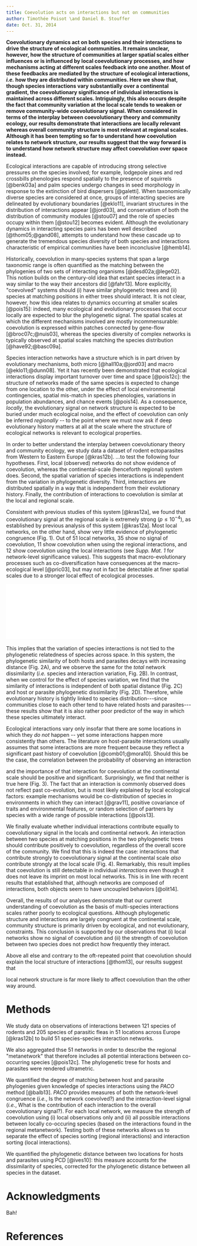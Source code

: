 ```yaml
---
title: Coevolution acts on interactions but not on communities
author: Timothée Poisot \and Daniel B. Stouffer
date: Oct. 31, 2014
---
```


**Coevolutionary dynamics act on both species and their interactions to
drive the structure of ecological communities. It remains unclear, however,
how the structure of communities at larger spatial scales either influences
or is influenced by local coevolutionary processes, and how mechanisms acting
at different scales feedback into one another. Most of these feedbacks are
mediated by the structure of ecological interactions, *i.e.* how they are
distributed within communities.  Here we show that, though species interactions
vary substantially over a continental gradient, the coevolutionary significance
of individual interactions is maintained across different scales. Intriguingly,
this also occurs despite the fact that community variation at the local
scale tends to weaken or remove community-wide coevolutionary signal. When
considered in terms of the interplay between coevolutionary theory and
community ecology, our results demonstrate that interactions are locally
relevant whereas overall community structure is most relevant at regional
scales. Although it has been tempting so far to understand how coevolution
relates to network structure, our results suggest that the way forward is to
understand how network structure may affect coevolution over space instead.**

Ecological interactions are capable of introducing strong selective pressures
on the species involved; for example, lodgepole pines and red crossbills
phenologies respond spatially to the presence of squirrels [@benk03a]
and palm species undergo changes in seed morphology in response to the
extinction of bird dispersers [@galetti]. When taxonomically diverse species
are considered at once, groups of interacting species are delineated by
evolutionary boundaries [@eklo11], invariant structures in the distribution
of interactions appear [@jord03], and conservatism of both the distribution
of community modules [@stou07] and the role of species occupy within them
[@stou12] becomes evident. Although the evolutionary dynamics in interacting
species pairs has been well described [@thom05;@gand08], attempts to understand
how these cascade up to generate the tremendous species diversity of both
species and interactions characteristic of empirical communities have been
inconclusive [@hemb14].

Historically, coevolution in many-species systems that span a large taxonomic range is often quantified as the matching between the phylogenies of two
sets of interacting organisms [@desd02a;@lege02]. This notion builds on the century-old
idea that extant species interact in a way similar to the way their ancestors
did [@fahr13]. More explicitly, "coevolved" systems should (i) have similar phylogenetic trees
and (ii) species at matching positions in either trees should interact. It
is not clear, however, how this idea relates to dynamics occurring at smaller
scales [@pois15]: indeed, many ecological and evolutionary processes that occur locally
are expected to blur the phylogenetic signal. The spatial scales at which
the different mechanisms involved are mostly incommensurable: coevolution is
expressed within patches connected by gene-flow [@broc07c;@nuis03], whereas
the species diversity of complex networks is typically observed at spatial
scales matching the species distribution [@have92;@basc09a].

Species interaction networks have a structure which is in part driven
by evolutionary mechanisms, both micro [@hall10a;@jord03] and macro
[@eklo11;@dunn08]. Yet it has recently been demonstrated that ecological
interactions display important turnover over time and space [@pois12c]: the
structure of networks made of the same species is expected to change from one
location to the other, under the effect of local environmental contingencies,
spatial mis-match in species phenologies, variations in population abundances,
and chance events [@pois14]. As a consequence, *locally*, the evolutionary
signal on network structure is expected to be buried under much ecological
noise, and the effect of coevolution can only be inferred *regionally* --
to the point where we must now ask if deep evolutionary history matters at
all at the scale where the structure of ecological networks is relevant to
ecological properties.

<!--
TP: I don't think this ¶ is necessary in the final text, but let's keep it
to see the flow at the moment

DBS: I'm so glad you left this note as this was one of my comments. I agree that most of it shouldn't appear as a whole paragraph, but do think that each key idea must appear near the start of the corresponding paragraphs.
-->

In order to better understand the interplay between coevolutionary theory and community ecology, we study data a dataset of rodent ectoparasites from Western to Eastern Europe
[@kras12b].
$\dots$to test the following four hypotheses. First, local (observed)
networks do not show evidence of coevolution, whereas the continental-scale
(henceforth regional) system does. Second, the spatial variation of
species interactions is independent from the variation in phylogenetic
diversity. Third, interactions are distributed spatially in a way that is
independent from their evolutionary history. Finally, the contribution of
interactions to coevolution is similar at the local and regional scale.

Consistent with previous studies of this system [@kras12a], we found that coevolutionary signal at the regional scale is extremely strong ($p
\leq 10^{-4}$), as established by previous analysis of this system
[@kras12a]. Most local networks, on the other hand, show very little
evidence of phylogenetic congruence (Fig. 1). Out of 51 local networks, 35
show no signal of coevolution, 11 show coevolution when using the regional
interactions, and 12 show coevolution using the local interactions (see
*Supp.  Mat. 1* for network-level significance values). This suggests that
macro-evolutionary processes such as co-diversification have consequences
at the macro-ecological level [@pric03], but may not in fact be detectable at finer
spatial scales due to a stronger local effect of ecological processes.

![figure1]

This implies that the variation of species interactions is not
tied to the phylogenetic relatedness of species across space. In this system, the phylogenetic similarity of both hosts and
parasites decays with increasing distance (Fig. 2A), and 
we observe the same for the *total* network dissimilarity (*i.e.* species and
interaction variation, Fig. 2B). In contrast, when we control for the effect of species variation, we find that the similarity of interactions is independent of both
spatial distance (Fig. 2C) and host or parasite phylogenetic dissimilarity
(Fig. 2D). Therefore, while evolutionary history is tightly linked to species distribution---since communities close to each other tend to have related
hosts and parasites---these results show that it is also rather poor predictor of the way in which these species ultimately interact.

<!--I like this result after all!-->

Ecological interactions vary only insofar that there are some locations in
which they *do not* happen -- yet some interactions happen more consistently
than others. The literature on host-parasite interactions usually assumes
that some interactions are more frequent because they reflect a significant
past history of coevolution [@comb01;@mora10]. Should this be the case, the
correlation between the probability of observing an interaction
<!--(the number of times
it is observed, divided by the number of time the two species co-occurred)-->
and the importance of that interaction for coevolution at the continental
scale should be positive and significant. Surprisingly, we find that neither is true here
(Fig. 3). The fact that an interaction is commonly observed does not reflect
past co-evolution, but is most likely explained by local ecological factors:
example mechanisms would be co-distribution of species in environments
in which they can interact [@grav11], positive covariance of traits and
environmental features, or random selection of partners by species with a
wide range of possible interactions [@pois13].

We finally evaluate whether individual interactions contribute equally
to coevolutionary signal in the locals and continental network. An
interaction between two species at matching positions in the two phylogenetic trees should
contribute positively to coevolution, regardless of the overall score of
the community. We find that this is indeed the case: interactions that contribute
strongly to coevolutionary signal at the continental scale *also* contribute
strongly at the local scale (Fig. 4). Remarkably, this result implies that 
coevolution is still detectable in individual *interactions*  even though it does not leave its imprint on most local networks. This is in line with recent results
that established that, although networks are composed of interactions,
both objects seem to have uncoupled behaviors [@olit14].

<!--Discussion 3-->

Overall, the results of our analyses demonstrate that our current understanding of coevolution as the basis of
multi-species interactions scales rather poorly to ecological questions.
Although phylogenetic structure and interactions are largely congruent at the
continental scale, community structure is primarily driven by ecological, and not evolutionary,
constraints. This conclusion is supported by our observations that (i) local networks show no signal of coevolution and
(ii) the strength of coevolution between two species does not predict how
frequently they interact.
<!--
fall when in line with recent conclusions about the
spatial dynamics of species interactions. Although species interactions vary
according to ecological mechanisms [@pois14], and although the identity of
species in a network varies, the overall network *structure* remains constant
over time [@dupo09]. This can suggest higher-order constraints on structure,
or replacement of species by functionally equivalents from the regional
pool.  Ecological networks analysis has often focused on emerging
properties [@blut10] rather than on the building blocks of the networks,
that is species and interactions.
-->
<!--
DBS: I would insert a sentence here the explicitly highlights the interaction-level results.
-->
Above all else and contrary to the oft-repeated point that
coevolution should explain the local structure of interactions [@thom13],
our results suggest that
<!--given the high variance in local interactions,
coupled with the lack of relationship between coevolution and interaction
frequency
-->
local network structure is far more likely to affect coevolution than
the other way around.

# Methods

We study data on observations of interactions between 121 species of
rodents and 205 species of parasitic fleas in 51 locations across Europe
[@kras12b] to build 51 species-species interaction networks.
<!--Individual interactions are aggregated to yield species interaction
networks.-->
We also aggregated thse 51 networks in order to describe the regional "metanetwork" that therefore includes all potential interactions between co-occurring species [@pois12c]. The phylogenetic trese for hosts and parasites were
rendered ultrametric.

We quantified the degree of matching between host and parasite phylogenies given knowledge of species
interactions using the *PACO* method [@balb13]. *PACO* provides measures
of both the network-level congruence (*i.e.*, Is the network coevolved?) and the
interaction-level signal (*i.e.*, What is the contribution of each interaction
to the overall coevolutionary signal?). For each local network, we measure the
strength of coevolution using (i) local observations only and (ii) all possible
interactions between locally co-occuring species (based on the interactions found in the regional metanetwork). Testing both of these networks allows us to separate the effect of species sorting
(regional interactions) and interaction sorting (local interactions).

We quantified the phylogenetic distance between two locations for hosts and
parasites using PCD [@ives10]: this measure accounts for the dissimilarity
of species, corrected for the phylogenetic distance between all species in
the dataset.

# Acknowledgments

Bah!

# References

[figure1]: ../figures/figure1.pdf "We determined whether a significant matching existed between hosts and parasites phylogenies at each location, using the PACo method. The association matrices used where (i) the *local* (observed) interactions, and (ii) the *regional* (possible, after aggregating all local datasets) ones. Surprisingly, and even though the regional dataset shows a strong co-cladogenetic structure, very few samplign sites show this too; 35 out of 51 communities where found not to be coevolved using either matrices."

[figure2]: ../figures/figure2.pdf "TODO"

[figure3]: ../figures/figure3.pdf "TODO"

